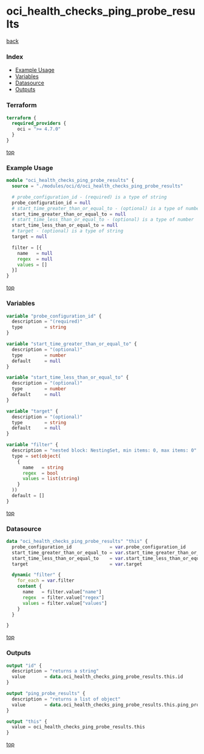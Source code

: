 # oci_health_checks_ping_probe_results

[back](../oci.md)

### Index

- [Example Usage](#example-usage)
- [Variables](#variables)
- [Datasource](#datasource)
- [Outputs](#outputs)

### Terraform

```terraform
terraform {
  required_providers {
    oci = ">= 4.7.0"
  }
}
```

[top](#index)

### Example Usage

```terraform
module "oci_health_checks_ping_probe_results" {
  source = "./modules/oci/d/oci_health_checks_ping_probe_results"

  # probe_configuration_id - (required) is a type of string
  probe_configuration_id = null
  # start_time_greater_than_or_equal_to - (optional) is a type of number
  start_time_greater_than_or_equal_to = null
  # start_time_less_than_or_equal_to - (optional) is a type of number
  start_time_less_than_or_equal_to = null
  # target - (optional) is a type of string
  target = null

  filter = [{
    name   = null
    regex  = null
    values = []
  }]
}
```

[top](#index)

### Variables

```terraform
variable "probe_configuration_id" {
  description = "(required)"
  type        = string
}

variable "start_time_greater_than_or_equal_to" {
  description = "(optional)"
  type        = number
  default     = null
}

variable "start_time_less_than_or_equal_to" {
  description = "(optional)"
  type        = number
  default     = null
}

variable "target" {
  description = "(optional)"
  type        = string
  default     = null
}

variable "filter" {
  description = "nested block: NestingSet, min items: 0, max items: 0"
  type = set(object(
    {
      name   = string
      regex  = bool
      values = list(string)
    }
  ))
  default = []
}
```

[top](#index)

### Datasource

```terraform
data "oci_health_checks_ping_probe_results" "this" {
  probe_configuration_id              = var.probe_configuration_id
  start_time_greater_than_or_equal_to = var.start_time_greater_than_or_equal_to
  start_time_less_than_or_equal_to    = var.start_time_less_than_or_equal_to
  target                              = var.target

  dynamic "filter" {
    for_each = var.filter
    content {
      name   = filter.value["name"]
      regex  = filter.value["regex"]
      values = filter.value["values"]
    }
  }

}
```

[top](#index)

### Outputs

```terraform
output "id" {
  description = "returns a string"
  value       = data.oci_health_checks_ping_probe_results.this.id
}

output "ping_probe_results" {
  description = "returns a list of object"
  value       = data.oci_health_checks_ping_probe_results.this.ping_probe_results
}

output "this" {
  value = oci_health_checks_ping_probe_results.this
}
```

[top](#index)